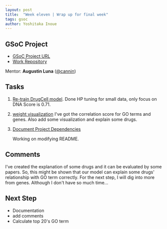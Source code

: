 ```yaml
---
layout: post
title:  "Week eleven | Wrap up for final week"
tags: gsoc
author: Yoshitaka Inoue
---
```


## GSoC Project

- [GSoC Project URL](https://summerofcode.withgoogle.com/programs/2022/projects/ylOolPrk)
- [Work Repository](https://github.com/cannin/graph_neural_network_drug_response)

Mentor:
**Augustin Luna** ([@cannin](https://github.com/cannin))

## Tasks

1. [Re-train DrugCell model](https://github.com/cannin/graph_neural_network_drug_response/issues/13).
    Done HP tuning for small data, only focus on DNA
    Score is 0.71.

2. [weight visualization](https://github.com/cannin/graph_neural_network_drug_response/issues/17)
    I've got the correlation score for GO terms and genes.
    Also add some visualization and explain some drugs.

3. [Document Project Dependencies](https://github.com/cannin/graph_neural_network_drug_response/issues/8)

    Working on modifying README.

## Comments

I've created the explanation of some drugs and it can be evaluated by some papers. So, this might be shown that our model can explain some drugs' relationship with GO term correctly. For the next step, I will dig into more from genes. Although I don't have so much time...

## Next Step

- Documentation
- add comments
- Calculate top 20's GO term
